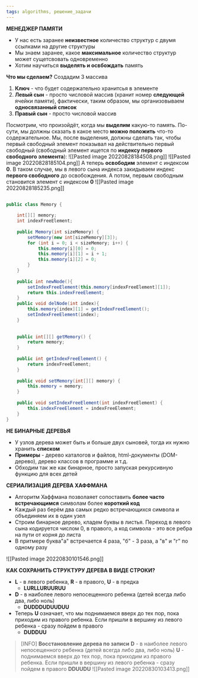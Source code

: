 ```yaml
---
tags: algorithms, решение_задачи
---
```

**МЕНЕДЖЕР ПАМЯТИ**
- У нас есть заранее **неизвестное** количество структур с двумя ссылками на другие структуры
- Мы знаем заранее, какое **максимальное** количество структур может сущетсвовать одновременно
- Хотим научиться **выделять и освбождать** память

**Что мы сделаем?**
Создадим 3 массива
1) **Ключ** - что будет содержательно хранитсья в элементе
2) **Левый сын** - просто числовой массив (хранит номер **следующей** ячейки памяти), фактически, таким образом, мы организовываем **односвязанный список**
3) **Правый сын** - просто числовой массив

Посмотрим, что произойдёт, когда мы **выделим** какую-то память. По-сути, мы должны сказать в какое место **можно положить** что-то содержательное. Мы, после выделения, должны сделать так, чтобы первый свободный элемент показывал на действительно первый свободный (свободный элемент ищется по **индексу первого свободного элемента**):
![[Pasted image 20220828184508.png]]
![[Pasted image 20220828185104.png]]
А теперь **освободим** элемент  с индексом **0**. В таком случае, мы в левого сына  индекса закидываем индекс **первого свободного** до освобождения. А потом, первым свободным становится элемент с индексом **0**
![[Pasted image 20220828185235.png]]

```java
  
public class Memory {  
  
    int[][] memory;  
    int indexFreeElement;  
  
    public Memory(int sizeMemory) {  
        setMemory(new int[sizeMemory][3]);  
        for (int i = 0; i < sizeMemory; i++) {  
            this.memory[i][0] = 0;  
            this.memory[i][1] = i + 1;  
            this.memory[i][2] = 0;  
        }  
    }  
  
    public int newNode(){  
        setIndexFreeElement(this.memory[indexFreeElement][1]);  
        return this.indexFreeElement;  
    }  
    public void delNode(int index){  
        this.memory[index][1] = getIndexFreeElement();  
        setIndexFreeElement(index);  
    }  
  
  
    public int[][] getMemory() {  
        return memory;  
    }  
  
    public int getIndexFreeElement() {  
        return indexFreeElement;  
    }  
  
    public void setMemory(int[][] memory) {  
        this.memory = memory;  
    }  
  
    public void setIndexFreeElement(int indexFreeElement) {  
        this.indexFreeElement = indexFreeElement;  
    }  
}
```


**НЕ БИНАРНЫЕ ДЕРЕВЬЯ**
- У узлов дерева может быть и больше двух сыновей, тогда их нужно хранить **списком**
- **Примеры** -  дерево каталогов и файлов, html-документы (DOM- дерево), дерево классов в программе и т.д.
- Обходим так же как бинарное, просто запуская рекурсивную функцию для всех детей

**СЕРИАЛИЗАЦИЯ ДЕРЕВА ХАФФМАНА**
- Алгоритм Хаффмана позволаяет сопоставить **более часто встречающимся** символам более **короткий код**
- Каждый раз берём два самых редко встречающихся символа и объединяем их в один узел
- Строим бинарное дерево, кладем буквы в листья. Переход в левого сына кодируется числом 0, в правого, а код символа - это все ребра на пути от корня до листа
- В притмере буква"а" встречается 4 раза, "б" - 3 раза, а "в" и "г" по одному разу

![[Pasted image 20220830101546.png]]

**КАК СОХРАНИТЬ СТРУКТУРУ ДЕРЕВА В ВИДЕ СТРОКИ?**
- **L** - в левого ребенка, **R** - в правого, **U** - в предка
	- **LURLLURUURUU**
- **D** - в наиболее левого непосещенного ребенка (детей всегда либо два, либо ноль)
	- **DUDDDUDUUDUU**
- Теперь **U** означает, что мы поднимаемся вверх до тех пор, пока приходим из правого ребенка. Если пришли в вершину из левого ребенка - сразу пойдем в правого
	- **DUDDUU**

>[INFO]
>**Восстановление дерева по записи**
>**D** - в наиболее левого непосещенного ребенка (детей всегда либо два, либо ноль)
>**U** - поднимаемся вверх до тех пор, пока приходим из правого ребенка. Если пришли в вершину из левого ребенка -  сразу пойдем в правого
>**DDUUDU**
>![[Pasted image 20220830103413.png]]
>